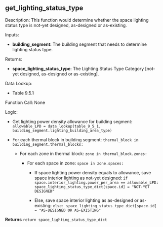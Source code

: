 
## get_lighting_status_type

Description: This function would determine whether the space lighting status type is not-yet designed, as-designed or as-existing.  

Inputs:
  - **building_segment**: The building segment that needs to determine lighting status type.  

Returns:
- **space_lighting_status_type**: The Lighting Status Type Category [not-yet designed, as-designed or as-existing].    

Data Lookup:
- Table 9.5.1  

Function Call: None  

Logic:  

- Get lighting power density allowance for building segment: `allowable_LPD = data_lookup(table_9_5_1, building_segment.lighting_building_area_type)`  

- For each thermal block in building segment: `thermal_block in building_segment.thermal_blocks:`  

  - For each zone in thermal block: `zone in thermal_block.zones:`  

    - For each space in zone: `space in zone.spaces:`  

      - If space lighting power density equals to allowance, save space interior lighting as not-yet designed: `if space.interior_lighting.power_per_area == allowable_LPD: space_lighting_status_type_dict[space.id] = "NOT-YET DESIGNED"`  

      - Else, save space interior lighting as as-designed or as-existing: `else: space_lighting_status_type_dict[space.id] = "AS-DESIGNED OR AS-EXISTING"`  

**Returns** `return space_lighting_status_type_dict`  
